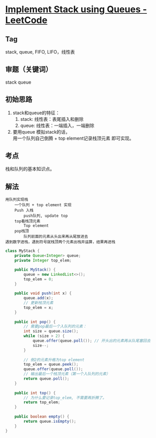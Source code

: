 # [Implement Stack using Queues - LeetCode](https://leetcode.com/problems/implement-stack-using-queues/description/)

## Tag
stack, queue, FIFO, LIFO，线性表
## 审题（关键词） 
stack queue
## 初始思路  
1. stack和queue的特征：  
   1. stack: 线性表：表尾插入和删除  
   2. queue: 线性表：一端插入，一端删除  
2. 要用queue 模拟stack的话，  
   用一个队列自己倒腾 + top element记录栈顶元素 即可实现。  
## 考点  
栈和队列的基本知识点。
## 解法  
```
用队列实现栈
	一个队列 + top element 实现
	Push 入栈
		push队列, update top
	top看栈顶元素
		Top element
	pop栈顶
		队列前面的元素从头出来再从尾放进去
遇到数字进栈，遇到符号就栈顶两个元素出栈并运算，结果再进栈
```

```java
class MyStack {
    private Queue<Integer> queue;
    private Integer top_elem;

    public MyStack() {
        queue = new LinkedList<>();
        top_elem = 0;
    }
    
    public void push(int x) {
        queue.add(x);
        // 更新栈顶元素
        top_elem = x;
    }
    
    public int pop() {
        // 需要pop最后一个入队列的元素：
        int size = queue.size();
        while (size > 2) {
            queue.offer(queue.poll()); // 开头出的元素再从队尾塞回去
            size--;
        }
        
        // 倒2的元素升格为top element
        top_elem = queue.peek();
        queue.offer(queue.poll());
        // 输出最后一个栈顶元素（第一个入队列的元素）
        return queue.poll();
    }
    
    public int top() {
        // 为什么要记录top_elem, 不需要再折腾了。
        return top_elem;
    }
    
    public boolean empty() {
        return queue.isEmpty();
    }
}
```